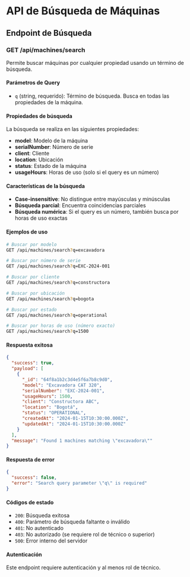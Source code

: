 # API de Búsqueda de Máquinas

## Endpoint de Búsqueda

### GET /api/machines/search

Permite buscar máquinas por cualquier propiedad usando un término de búsqueda.

#### Parámetros de Query

- `q` (string, requerido): Término de búsqueda. Busca en todas las propiedades de la máquina.

#### Propiedades de búsqueda

La búsqueda se realiza en las siguientes propiedades:
- **model**: Modelo de la máquina
- **serialNumber**: Número de serie
- **client**: Cliente
- **location**: Ubicación
- **status**: Estado de la máquina
- **usageHours**: Horas de uso (solo si el query es un número)

#### Características de la búsqueda

- **Case-insensitive**: No distingue entre mayúsculas y minúsculas
- **Búsqueda parcial**: Encuentra coincidencias parciales
- **Búsqueda numérica**: Si el query es un número, también busca por horas de uso exactas

#### Ejemplos de uso

```bash
# Buscar por modelo
GET /api/machines/search?q=excavadora

# Buscar por número de serie
GET /api/machines/search?q=EXC-2024-001

# Buscar por cliente
GET /api/machines/search?q=constructora

# Buscar por ubicación
GET /api/machines/search?q=bogota

# Buscar por estado
GET /api/machines/search?q=operational

# Buscar por horas de uso (número exacto)
GET /api/machines/search?q=1500
```

#### Respuesta exitosa

```json
{
  "success": true,
  "payload": [
    {
      "_id": "64f8a1b2c3d4e5f6a7b8c9d0",
      "model": "Excavadora CAT 320",
      "serialNumber": "EXC-2024-001",
      "usageHours": 1500,
      "client": "Constructora ABC",
      "location": "Bogotá",
      "status": "OPERATIONAL",
      "createdAt": "2024-01-15T10:30:00.000Z",
      "updatedAt": "2024-01-15T10:30:00.000Z"
    }
  ],
  "message": "Found 1 machines matching \"excavadora\""
}
```

#### Respuesta de error

```json
{
  "success": false,
  "error": "Search query parameter \"q\" is required"
}
```

#### Códigos de estado

- `200`: Búsqueda exitosa
- `400`: Parámetro de búsqueda faltante o inválido
- `401`: No autenticado
- `403`: No autorizado (se requiere rol de técnico o superior)
- `500`: Error interno del servidor

#### Autenticación

Este endpoint requiere autenticación y al menos rol de técnico. 